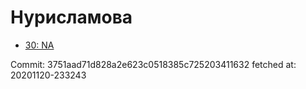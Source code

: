 # Нурисламова
- [30: NA](30.md)

Commit: 3751aad71d828a2e623c0518385c725203411632
 fetched at: 20201120-233243
